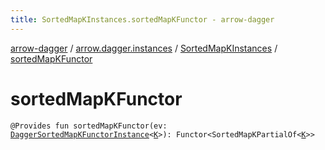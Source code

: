 ```yaml
---
title: SortedMapKInstances.sortedMapKFunctor - arrow-dagger
---
```


[arrow-dagger](../../index.html) / [arrow.dagger.instances](../index.html) / [SortedMapKInstances](index.html) / [sortedMapKFunctor](./sorted-map-k-functor.html)

# sortedMapKFunctor

`@Provides fun sortedMapKFunctor(ev: `[`DaggerSortedMapKFunctorInstance`](../-dagger-sorted-map-k-functor-instance/index.html)`<`[`K`](index.html#K)`>): Functor<SortedMapKPartialOf<`[`K`](index.html#K)`>>`